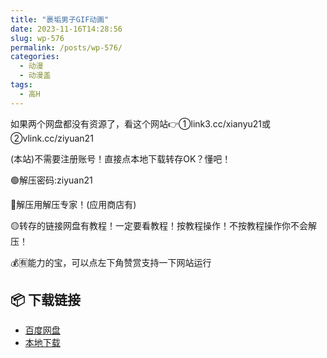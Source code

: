 ```yaml
---
title: "裹垢男子GIF动画"
date: 2023-11-16T14:28:56
slug: wp-576
permalink: /posts/wp-576/
categories:
  - 动漫
  - 动漫盖
tags:
  - 高H
---
```


如果两个网盘都没有资源了，看这个网站👉①link3.cc/xianyu21或②vlink.cc/ziyuan21

(本站)不需要注册账号！直接点本地下载转存OK？懂吧！

🟢解压密码:ziyuan21

🔵解压用解压专家！(应用商店有)

🟡转存的链接网盘有教程！一定要看教程！按教程操作！不按教程操作你不会解压！

💰🈶能力的宝，可以点左下角赞赏支持一下网站运行

## 📦 下载链接
- [百度网盘](https://blziyuan21.com/pay-download/576?key=9e3938dc4a&down_id=0)
- [本地下载](https://blziyuan21.com/pay-download/576?key=9e3938dc4a&down_id=1)

